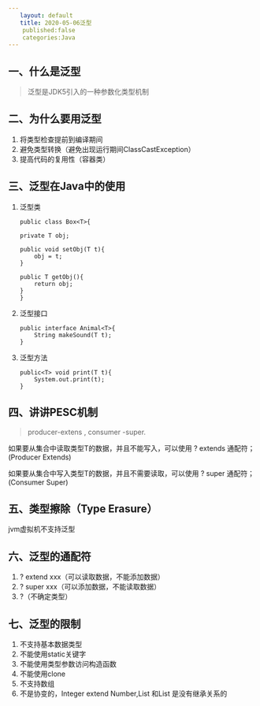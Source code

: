 ```yaml
---
　　layout: default
　　title: 2020-05-06泛型
	published:false
	categories:Java
---
```


## 一、什么是泛型 ##
> 泛型是JDK5引入的一种参数化类型机制

## 二、为什么要用泛型 ##
1. 将类型检查提前到编译期间
2. 避免类型转换（避免出现运行期间ClassCastException）
3. 提高代码的复用性（容器类）

## 三、泛型在Java中的使用 ##
1. 泛型类

    ```
	public class Box<T>{

	private T obj;

	public void setObj(T t){
		obj = t;	
	}

	public T getObj(){
		return obj;
	}
	}	

2. 泛型接口
	```
	public interface Animal<T>{
		String makeSound(T t);
	}
3. 泛型方法
	```
	public<T> void print(T t){
		System.out.print(t);
	}

## 四、讲讲PESC机制 ##


> producer-extens , consumer -super.

如果要从集合中读取类型T的数据，并且不能写入，可以使用 ? extends 通配符；(Producer Extends)

如果要从集合中写入类型T的数据，并且不需要读取，可以使用 ? super 通配符；(Consumer Super)

## 五、类型擦除（Type Erasure） ##

jvm虚拟机不支持泛型

## 六、泛型的通配符 ##
1. ? extend xxx（可以读取数据，不能添加数据）
2. ? super xxx（可以添加数据，不能读取数据）
3. ?（不确定类型）

## 七、泛型的限制 ##
1. 不支持基本数据类型
2. 不能使用static关键字
3. 不能使用类型参数访问构造函数
4. 不能使用clone
5. 不支持数组
6. 不是协变的，Integer extend Number,List<Integer> 和List<Number> 是没有继承关系的